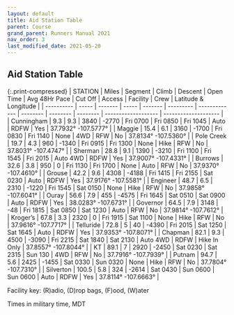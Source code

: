 ```yaml
---
layout: default
title: Aid Station Table
parent: Course
grand_parent: Runners Manual 2021
nav_order: 3
last_modified_date: 2021-05-20
---
```

<style>table.print-compressed {
    table-layout: fixed;
    width: 620px;
</style>
## Aid Station Table

{:.print-compressed}
| STATION    | Miles | Segment | Climb | Descent | Open Time | Avg 48Hr Pace | Cut Off  | Access   | Facility | Crew                | Latitude & Longitude |
| ---------- | ----- | ------- | ----- | ------- | --------- | ------------- | -------- | -------- | -------- | ------------------- | -------------------- |
| Cunningham | 9.3   | 9.3     | 3840  | \-2770  | Fri 0700   | Fri 0850       | Fri 1045 | Auto     | RDFW     | Yes                 | 37.7932° -107.5777°  |
| Maggie     | 15.4  | 6.1     | 3160  | \-1700  | Fri 0830   | Fri 1140      | None     | 4WD      | RFW      | No                  | 37.8134° -107.5360°  |
| Pole Creek | 19.7  | 4.3     | 960   | \-1340  | Fri 0915   | Fri 1300      | None     | Hike     | RFW      | No                  | 37.8031° -107.4747°  |
| Sherman    | 28.8  | 9.1     | 1390  | \-3210  | Fri 1100  | Fri 1545      | Fri 2015 | Auto 4WD | RDFW     | Yes                 | 37.9007° -107.4331°  |
| Burrows    | 32.6  | 3.8     | 950   | 0       | Fri 1130  | Fri 1700      | None     | Auto     | RFW      | No                  | 37.9370° -107.4610°  |
| Grouse     | 42.2  | 9.6     | 4308  | \-4188  | Fri 1415  | Fri 2155      | Sat 0230  | Auto     | RDFW     | Yes                 | 37.9176° -107.5581°  |
| Engineer   | 48.7  | 6.5     | 2310  | \-1220  | Fri 1545  | Sat 0150       | None     | Hike     | RFW      | No                  | 37.9858° -107.6041°  |
| Ouray      | 56.6  | 7.9     | 455   | \-4575  | Fri 1645  | Sat 0510       | Sat 0900  | Auto     | RDFW     | Yes                 | 38.0283° -107.6731°  |
| Governor   | 64.5  | 7.9     | 3148  | \-48    | Fri 1815  | Sat 0850       | Sat 1230 | Auto     | RFW      | No                  | 37.9814° -107.7612°  |
| Kroger’s   | 67.8  | 3.3     | 2320  | 0       | Fri 1915  | Sat 1100      | None     | Hike     | RFW      | No                  | 37.9616° -107.7717°  |
| Telluride  | 72.8  | 5       | 40    | \-4390  | Fri 2015  | Sat 1250      | Sat 1645 | Auto     | RDFW     | Yes                 | 37.9353° -107.8071°  |
| Chapman    | 82.1  | 9.3     | 4500  | \-3090  | Fri 2215  | Sat 1840      | Sat 2130 | Auto 4WD | RDFW     | Hike In Only        | 37.8557° -107.8044°  |
| KT         | 89.1  | 7       | 2920  | \-2450  | Sat 0230   | Sat 2315      | Sun 130  | 4WD      | RFW      | No                 | 37.7916° -107.7939°  |
| Putnam     | 94.7  | 5.6     | 2425  | \-1455  | Sat 0330   | Sun 0320       | None     | Hike     | RFW      | No                  | 37.7804° -107.7310°  |
| Silverton  | 100.5 | 5.8     | 324   | \-2614  | Sat 0430   | Sun 0600       | Sun 0600  | Auto     | RDFW     | Yes                 | 37.8114° -107.6663°  |

Facility key: (R)adio, (D)rop bags, (F)ood, (W)ater

Times in military time, MDT
